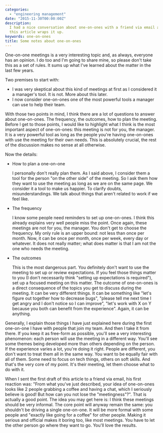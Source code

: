 ```yaml
---
categories:
  - "engineering management"
date: "2015-11-30T00:00:00Z"
description:
  I had a nice conversation about one-on-ones with a friend via email and
  this article wraps it up.
keywords: one-on-ones
title: Some notes about one-on-ones
---
```


One-on-one meetings is a very interesting topic and, as always, everyone has an
opinion. I do too and I'm going to share mine, so please don't take this as a
set of rules. It sums up what I've learned about the matter in the last few
years.

Two premises to start with:

- I was very skeptical about this kind of meetings at first as I considered it
  a manager's tool. It is not. More about this later.
- I now consider one-on-ones one of the most powerful tools a manager can use to
  help their team.

With those two points in mind, I think there are a lot of questions to answer
about one-on-ones. The frequency, the outcomes, how to plan the meeting. Before
I get to those points, I would like to highlight what I think is the most
important aspect of one-on-ones: this meeting is not for you, the manager. It is
a very powerful tool as long as the people you're having one-on-ones with use
the meeting for their own needs. This is absolutely crucial, the rest of the
discussion makes no sense at all otherwise.

Now the details:

- How to plan a one-on-one

  I personally don't really plan them. As I said above, I consider them a tool
  for the person "on the other side" of the meeting. So I ask them how they
  want to use the meeting as long as we are on the same page. We consider it a
  tool to make us happier. To clarify doubts, misunderstandings. We talk about
  things that aren't related to work if we feel like.

- The frequency

  I know some people need reminders to set up one-on-ones. I think this
  already explains very well people miss the point. Once again, these meetings
  are not for you, the manager. You don't get to choose the frequency. My only
  rule is an upper bound: not less than once per month. Now, it can be once
  per month, once per week, every day or whatever. It does not really matter;
  what does matter is that I am not the one who needs the meeting.

- The outcomes

  This is the most dangerous part. You definitely don't want to use the
  meeting to set up or review expectations. If you feel those things matter to
  you (I don't necessarily think "setting up expectations is required"), set
  up a focused meeting on this matter. The outcome of one-on-ones is a direct
  consequence of the topics you get to discuss during the meeting. It can be
  very different things. It can be something like "let's figure out together
  how to decrease bugs", "please tell me next time I get angry and I don't
  notice so I can improve", "let's work with X on Y because you both can
  benefit from the experience". Again, it can be anything.

Generally, I explain those things I have just explained here during the first
one-on-one I have with people that join my team. And then I take it from there.
If you keep it as free-form as possible, you'll see a very interesting
phenomenon: each person will use the meeting in a different way. You'll see
some themes being developed more than others depending on the person. If the
experience varies a lot, you're doing it right. People are different, you don't
want to treat them all in the same way. You want to be equally fair with all of
them. Some need to focus on tech things, others on soft skills. And that's the
very core of my point. It's their meeting, let them choose what to do with it.

When I sent the first draft of this article to a friend via email, his first
reaction was: "From what you've just described, your idea of one-on-ones looks
like 2 people grabbing a coffee and having a chat, which I seriously believe is
good! But how can you not lose the "meetingness"?". That is actually a good
point. The idea you may get here is: I think these meetings should be very
informal. The core point will anyway remain the same: you shouldn't be driving
a single one-on-one. It will be more formal with some people and "exactly like
going for a coffee" for other people. Making it serious and official makes it
boring too, like most meetings. You have to let the other person go where they
want to go. You'll love the results.
